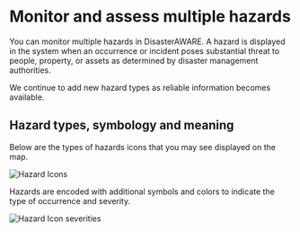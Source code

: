 # Monitor and assess multiple hazards
You can monitor multiple hazards in DisasterAWARE. A hazard is displayed in the system when an occurrence or incident poses substantial threat to people, property, or assets as determined by disaster management authorities. 

We continue to add new hazard types as reliable information becomes available.

## Hazard types, symbology and meaning

Below are the types of hazards icons that you may see displayed on the map. 

![Hazard Icons](https://github.com/LuigiBella/PDC_test/tree/master/images/2.1_figure_1.png)  
  
Hazards are encoded with additional symbols and colors to indicate the type of occurrence and severity.

![Hazard Icon severities](https://github.com/LuigiBella/PDC_test/tree/master/images/2.1_figure_2.png)